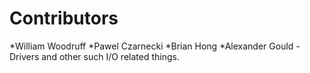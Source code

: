 Contributors
===
*William Woodruff
*Pawel Czarnecki
*Brian Hong
*Alexander Gould - Drivers and other such I/O related things.